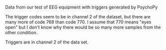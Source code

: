 Data from our test of EEG equipment with triggers generated by PsychoPy  

The trigger codes seem to be in channel 2 of the dataset, but there are many more of code 768 than code 770. I assume that 770 means "eyes open" but
I don't know why there would be so many more samples from the other condition.  

Triggers are in channel 2 of the data set.  
